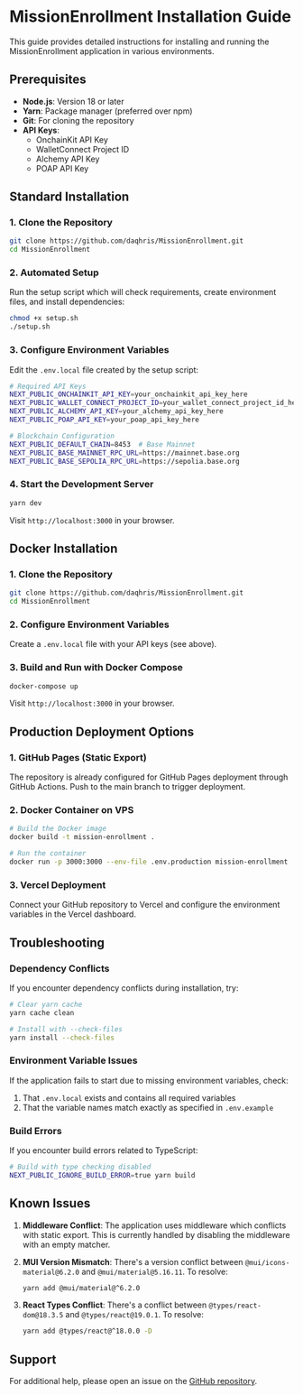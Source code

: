 # MissionEnrollment Installation Guide

This guide provides detailed instructions for installing and running the MissionEnrollment application in various environments.

## Prerequisites

- **Node.js**: Version 18 or later
- **Yarn**: Package manager (preferred over npm)
- **Git**: For cloning the repository
- **API Keys**:
  - OnchainKit API Key
  - WalletConnect Project ID
  - Alchemy API Key
  - POAP API Key

## Standard Installation

### 1. Clone the Repository

```bash
git clone https://github.com/daqhris/MissionEnrollment.git
cd MissionEnrollment
```

### 2. Automated Setup

Run the setup script which will check requirements, create environment files, and install dependencies:

```bash
chmod +x setup.sh
./setup.sh
```

### 3. Configure Environment Variables

Edit the `.env.local` file created by the setup script:

```bash
# Required API Keys
NEXT_PUBLIC_ONCHAINKIT_API_KEY=your_onchainkit_api_key_here
NEXT_PUBLIC_WALLET_CONNECT_PROJECT_ID=your_wallet_connect_project_id_here
NEXT_PUBLIC_ALCHEMY_API_KEY=your_alchemy_api_key_here
NEXT_PUBLIC_POAP_API_KEY=your_poap_api_key_here

# Blockchain Configuration
NEXT_PUBLIC_DEFAULT_CHAIN=8453  # Base Mainnet
NEXT_PUBLIC_BASE_MAINNET_RPC_URL=https://mainnet.base.org
NEXT_PUBLIC_BASE_SEPOLIA_RPC_URL=https://sepolia.base.org
```

### 4. Start the Development Server

```bash
yarn dev
```

Visit `http://localhost:3000` in your browser.

## Docker Installation

### 1. Clone the Repository

```bash
git clone https://github.com/daqhris/MissionEnrollment.git
cd MissionEnrollment
```

### 2. Configure Environment Variables

Create a `.env.local` file with your API keys (see above).

### 3. Build and Run with Docker Compose

```bash
docker-compose up
```

Visit `http://localhost:3000` in your browser.

## Production Deployment Options

### 1. GitHub Pages (Static Export)

The repository is already configured for GitHub Pages deployment through GitHub Actions. Push to the main branch to trigger deployment.

### 2. Docker Container on VPS

```bash
# Build the Docker image
docker build -t mission-enrollment .

# Run the container
docker run -p 3000:3000 --env-file .env.production mission-enrollment
```

### 3. Vercel Deployment

Connect your GitHub repository to Vercel and configure the environment variables in the Vercel dashboard.

## Troubleshooting

### Dependency Conflicts

If you encounter dependency conflicts during installation, try:

```bash
# Clear yarn cache
yarn cache clean

# Install with --check-files
yarn install --check-files
```

### Environment Variable Issues

If the application fails to start due to missing environment variables, check:

1. That `.env.local` exists and contains all required variables
2. That the variable names match exactly as specified in `.env.example`

### Build Errors

If you encounter build errors related to TypeScript:

```bash
# Build with type checking disabled
NEXT_PUBLIC_IGNORE_BUILD_ERROR=true yarn build
```

## Known Issues

1. **Middleware Conflict**: The application uses middleware which conflicts with static export. This is currently handled by disabling the middleware with an empty matcher.

2. **MUI Version Mismatch**: There's a version conflict between `@mui/icons-material@6.2.0` and `@mui/material@5.16.11`. To resolve:
   ```bash
   yarn add @mui/material@^6.2.0
   ```

3. **React Types Conflict**: There's a conflict between `@types/react-dom@18.3.5` and `@types/react@19.0.1`. To resolve:
   ```bash
   yarn add @types/react@^18.0.0 -D
   ```

## Support

For additional help, please open an issue on the [GitHub repository](https://github.com/daqhris/MissionEnrollment/issues).

